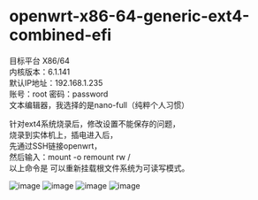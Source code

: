 # openwrt-x86-64-generic-ext4-combined-efi

目标平台 X86/64</br>
内核版本：6.1.141</br>
默认IP地址：192.168.1.235</br>
账号：root  密码：password</br>
文本编辑器，我选择的是nano-full（纯粹个人习惯）</br>

针对ext4系统烧录后，修改设置不能保存的问题，</br>
烧录到实体机上，插电进入后，</br>
先通过SSH链接openwrt，</br>
然后输入：mount -o remount rw /</br>
以上命令是 可以重新挂载根文件系统为可读写模式。</br>

![image](https://github.com/user-attachments/assets/02ad7bbb-8539-4131-ac65-108122775675)
![image](https://github.com/user-attachments/assets/64fa337b-b62b-476f-8956-e1f19ed0a419)
![image](https://github.com/user-attachments/assets/c0de59b7-f733-4b0b-85af-dba08020cc0d)
![image](https://github.com/user-attachments/assets/03560803-a020-49c3-9530-cc82b185c2ca)
